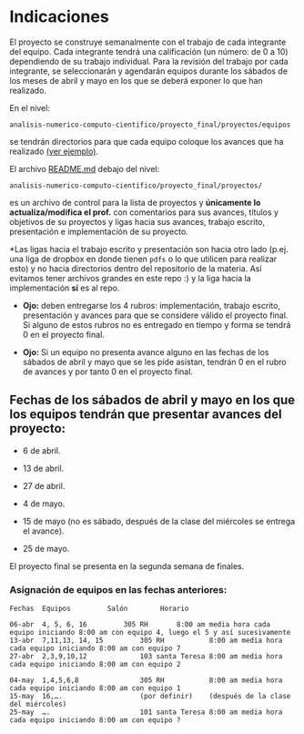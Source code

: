 # Indicaciones

El proyecto se construye semanalmente con el trabajo de cada integrante del equipo. Cada integrante tendrá una calificación (un número: de 0 a 10) dependiendo de su trabajo individual. Para la revisión del trabajo por cada integrante, se seleccionarán y agendarán equipos durante los sábados de los meses de abril y mayo en los que se deberá exponer lo que han realizado.

En el nivel:  

`analisis-numerico-computo-cientifico/proyecto_final/proyectos/equipos`

se tendrán directorios para que cada equipo coloque los avances que ha realizado [(ver ejemplo)](../proyectos/equipos/equipo_ejemplo).


El archivo [README.md](../proyectos) debajo del nivel:

 `analisis-numerico-computo-cientifico/proyecto_final/proyectos/
` 

es un archivo de control para la lista de proyectos y **únicamente lo actualiza/modifica el prof.** con comentarios para sus avances, títulos y objetivos de su proyectos y ligas hacia sus avances, trabajo escrito, presentación e implementación de su proyecto.

*Las ligas hacia el trabajo escrito y presentación son hacia otro lado (p.ej. una liga de dropbox en donde tienen `pdfs` o lo que utilicen para realizar esto) y no hacia directorios dentro del repositorio de la materia. Así evitamos tener archivos grandes en este repo :) y la liga hacia la implementación **sí** es al repo.

* **Ojo:** deben entregarse los 4 rubros: implementación, trabajo escrito, presentación y avances para que se considere válido el proyecto final. Si alguno de estos rubros no es entregado en tiempo y forma se tendrá 0 en el proyecto final.

* **Ojo:** Si un equipo no presenta avance alguno en las fechas de los sábados de abril y mayo que se les pide asistan, tendrán 0 en el rubro de avances y por tanto 0 en el proyecto final. 


## Fechas de los sábados de abril y mayo en los que los equipos tendrán que presentar avances  del proyecto:

* 6 de abril.

* 13 de abril.

* 27 de abril.

* 4 de mayo.

* 15 de mayo (no es sábado, después de la clase del miércoles se entrega el avance). 

* 25 de mayo.

El proyecto final se presenta en la segunda semana de finales.

### Asignación de equipos en las fechas anteriores:

	Fechas	Equipos			Salón		 Horario
	
	06-abr	4, 5, 6, 16 		305 RH		 8:00 am media hora cada equipo iniciando 8:00 am con equipo 4, luego el 5 y así sucesivamente
	13-abr	7,11,13, 14, 15         305 RH           8:00 am media hora cada equipo iniciando 8:00 am con equipo 7
	27-abr	2,3,9,10,12             103 santa Teresa 8:00 am media hora cada equipo iniciando 8:00 am con equipo 2

	04-may	1,4,5,6,8               305 RH           8:00 am media hora cada equipo iniciando 8:00 am con equipo 1
	15-may	16,….                   (por definir)    (después de la clase del miércoles)
	25-may	….                      101 santa Teresa 8:00 am media hora cada equipo iniciando 8:00 am con equipo ? 


